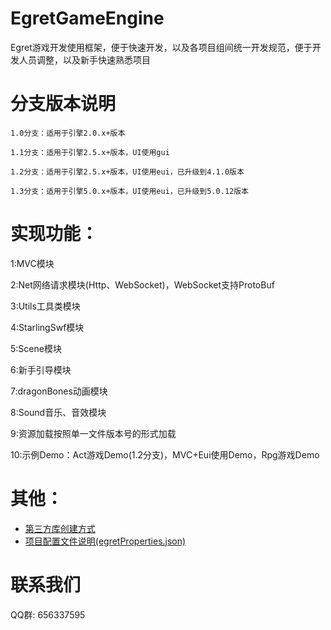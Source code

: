 EgretGameEngine
===============
Egret游戏开发使用框架，便于快速开发，以及各项目组间统一开发规范，便于开发人员调整，以及新手快速熟悉项目


分支版本说明
===============
    1.0分支：适用于引擎2.0.x+版本

    1.1分支：适用于引擎2.5.x+版本，UI使用gui

    1.2分支：适用于引擎2.5.x+版本，UI使用eui，已升级到4.1.0版本

    1.3分支：适用于引擎5.0.x+版本，UI使用eui，已升级到5.0.12版本


实现功能：
===============

1:MVC模块

2:Net网络请求模块(Http、WebSocket)，WebSocket支持ProtoBuf

3:Utils工具类模块

4:StarlingSwf模块

5:Scene模块

6:新手引导模块

7:dragonBones动画模块

8:Sound音乐、音效模块

9:资源加载按照单一文件版本号的形式加载

10:示例Demo：Act游戏Demo(1.2分支)，MVC+Eui使用Demo，Rpg游戏Demo


其他：
===============

* [第三方库创建方式](http://developer.egret.com/cn/github/egret-docs/extension/threes/instructions/index.html)
* [项目配置文件说明(egretProperties.json)](http://developer.egret.com/cn/2d/projectConfig/configFile)


联系我们
===============
QQ群: 656337595
